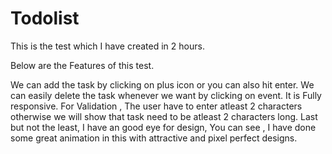 # Todolist

This is the test which I have created in 2 hours.

Below are the Features of this test.

We can add the task by clicking on plus icon or you can also hit enter.
We can easily delete the task whenever we want by clicking on event.
It is Fully responsive.
For Validation , The user have to enter atleast 2 characters otherwise we will show that task need to be atleast 2 characters long. 
Last but not the least, I have an good eye for design, You can see , I have done some great animation in this with attractive and pixel perfect designs.